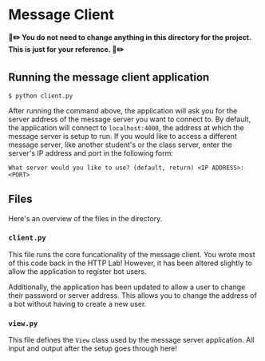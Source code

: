 # Message Client
**🚫✏️ You do not need to change anything in this directory for the project. This is just for your reference. 🚫✏️**

## Running the message client application
```
$ python client.py
```

After running the command above, the application will ask you for the server address of the message
server you want to connect to. By default, the application will connect to `localhost:4000`, the address
at which the message server is setup to run. If you would like to access a different message server,
like another student's or the class server, enter the server's IP address and port in the following
form:
```
What server would you like to use? (default, return) <IP ADDRESS>:<PORT>
```

## Files
Here's an overview of the files in the directory.

### `client.py`
This file runs the core funcationality of the message client. You wrote most of this code
back in the HTTP Lab! However, it has been altered slightly to allow the application to register
bot users.

Additionally, the application has been updated to allow a user to change their password or server
address. This allows you to change the address of a bot without having to create a new user.

### `view.py`
This file defines the `View` class used by the message server application. All input and output
after the setup goes through here!
